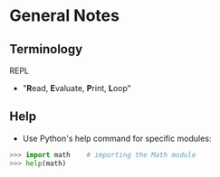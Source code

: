 # General Notes

## Terminology

REPL
* "<b>R</b>ead, <b>E</b>valuate, <b>P</b>rint, <b>L</b>oop"


## Help

* Use Python's help command for specific modules:
```python
>>> import math    # importing the Math module
>>> help(math)
```
